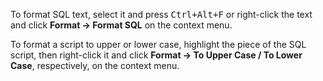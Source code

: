 To format SQL text, select it and press <kbd>Ctrl+Alt+F</kbd> or right-click the text and click **Format -> Format SQL** on the context menu.

To format a script to upper or lower case, highlight the piece of the SQL script, then right-click it and click **Format -> To Upper Case / To Lower Case**, respectively, on the context menu. 